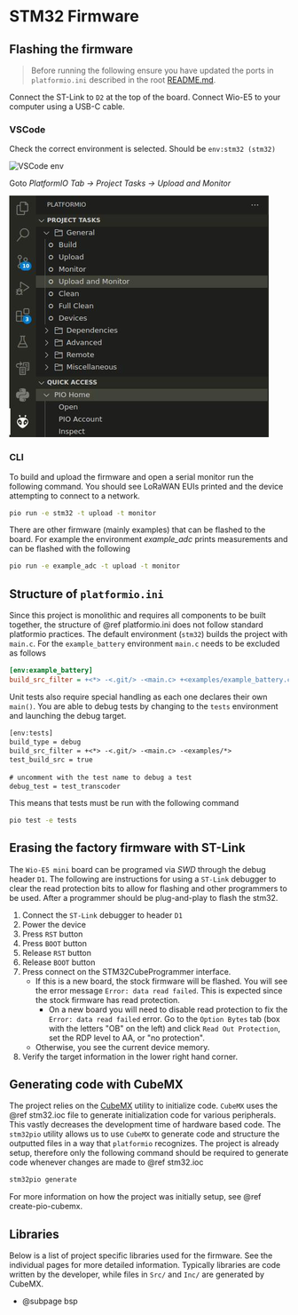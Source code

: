 # STM32 Firmware

## Flashing the firmware

> Before running the following ensure you have updated the ports in `platformio.ini` described in the root [README.md](../README.md).

Connect the ST-Link to `D2` at the top of the board. Connect Wio-E5 to your computer using a USB-C cable.

### VSCode

Check the correct environment is selected. Should be `env:stm32 (stm32)`

![VSCode env](../images/vscode_env_stm.jpeg)

Goto *PlatformIO Tab -> Project Tasks -> Upload and Monitor*

![VSCode Upload and Monitor](../images/vscode_upload_monitor.jpeg)

### CLI

To build and upload the firmware and open a serial monitor run the following command. You should see LoRaWAN EUIs printed and the device attempting to connect to a network.

```bash
pio run -e stm32 -t upload -t monitor
```

There are other firmware (mainly examples) that can be flashed to the board. For example the environment *example_adc* prints measurements and can be flashed with the following

```bash
pio run -e example_adc -t upload -t monitor
```

## Structure of `platformio.ini`

Since this project is monolithic and requires all components to be built together, the structure of @ref platformio.ini does not follow standard platformio practices. The default environment (`stm32`) builds the project with `main.c`. For the `example_battery` environment `main.c` needs to be excluded as follows

```ini
[env:example_battery]
build_src_filter = +<*> -<.git/> -<main.c> +<examples/example_battery.c>
```

Unit tests also require special handling as each one declares their own `main()`. You are able to debug tests by changing to the `tests` environment and launching the debug target.

```
[env:tests]
build_type = debug
build_src_filter = +<*> -<.git/> -<main.c> -<examples/*>
test_build_src = true

# uncomment with the test name to debug a test
debug_test = test_transcoder
```

This means that tests must be run with the following command

```bash
pio test -e tests
```

## Erasing the factory firmware with ST-Link 

The `Wio-E5 mini` board can be programed via *SWD* through the debug header `D1`. The following are instructions for using a `ST-Link` debugger to clear the read protection bits to allow for flashing and other programmers to be used. After a programmer should be plug-and-play to flash the stm32.

1. Connect the `ST-Link` debugger to header `D1`
2. Power the device
3. Press `RST` button
4. Press `BOOT` button
5. Release `RST` button
6. Release `BOOT` button
7. Press connect on the STM32CubeProgrammer interface.
	- If this is a new board, the stock firmware will be flashed. You will see the error message `Error: data read failed`. This is expected since the stock firmware has read protection.
		- On a new board you will need to disable read protection to fix the `Error: data read failed` error. Go to the `Option Bytes` tab (box with the letters "OB" on the left) and click `Read Out Protection`, set the RDP level to AA, or "no protection".
	- Otherwise, you see the current device memory.
8. Verify the target information in the lower right hand corner.

## Generating code with CubeMX

The project relies on the [CubeMX](https://www.st.com/en/development-tools/stm32cubemx.html) utility to initialize code. `CubeMX` uses the @ref stm32.ioc file to generate initialization code for various peripherals. This vastly decreases the development time of hardware based code. The `stm32pio` utility allows us to use `CubeMX` to generate code and structure the outputted files in a way that `platformio` recognizes. The project is already setup, therefore only the following command should be required to generate code whenever changes are made to @ref stm32.ioc

```bash
stm32pio generate
```

For more information on how the project was initially setup, see @ref create-pio-cubemx.

## Libraries

Below is a list of project specific libraries used for the firmware. See the individual pages for more detailed information. Typically libraries are code written by the developer, while files in `Src/` and `Inc/` are generated by CubeMX.

- @subpage bsp